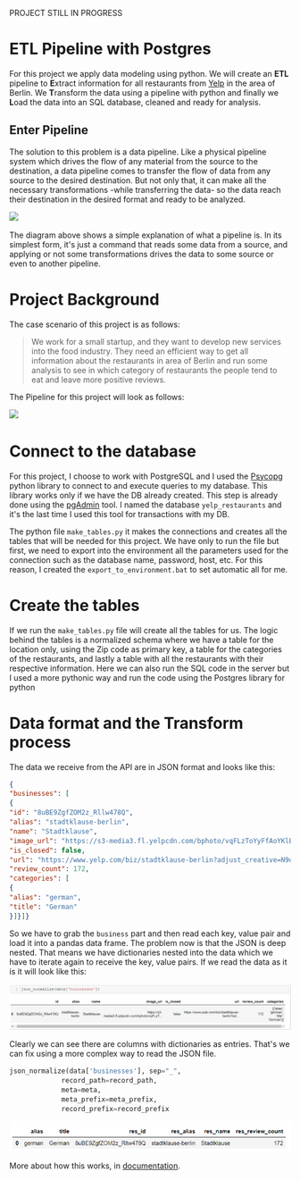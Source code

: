 PROJECT STILL IN PROGRESS


# ETL Pipeline with Postgres
For this project we apply data modeling using python. We will create an **ETL** pipeline to **E**xtract  information for all restaurants from  [Yelp](https://www.yelp.de/berlin) in the area of Berlin. We **T**ransform the data using a pipeline with python and finally we **L**oad the data into an SQL database, cleaned and ready for analysis.

## Enter Pipeline
The solution to this problem is a data pipeline. Like a physical pipeline system which drives the flow of any material from the source to the destination, a data pipeline comes to transfer the flow of data from any source to the desired destination. But not only that, it can make all the necessary transformations -while transferring the data- so the data reach their destination in the desired format and ready to be analyzed.

[![](https://mermaid.ink/img/eyJjb2RlIjoiXG5ncmFwaCBURFxuc3ViZ3JhcGggRGVzdGluYXRpb25cbkUoRGF0YSBXYXJlaG91c2UpXG5lbmRcbkEoQ2xvdWQgQnVja2V0KSAtLVBpcGVsaW5lLS0-IEVcbkIoTW9iaWxlIEFwcCkgLS1QaXBlbGluZS0tPiBFXG5DKEFQSSkgLS1QaXBlbGluZS0tPiBFXG5EKExvY2FsIERhdGFiYW5rKSAtLVBpcGVsaW5lLS0-IEVcblxuIiwibWVybWFpZCI6eyJ0aGVtZSI6ImRlZmF1bHQifSwidXBkYXRlRWRpdG9yIjpmYWxzZX0)](Pipeline)

The diagram above shows a simple explanation of what a pipeline is. In its simplest form, it's just a command that reads some data from a source, and applying or not some transformations drives the data to some source or even to another pipeline.

# Project Background
The case scenario of this project is as follows:  

> We work for a small startup, and they want  to develop new services
> into the food industry. They need an efficient way to get all
> information about the restaurants in area of Berlin and run some
> analysis to see in  which  category of restaurants the people tend to
> eat and leave more positive reviews.

The Pipeline for this project will look as follows:

[![](https://mermaid.ink/img/eyJjb2RlIjoiZ3JhcGggTFJcbnN1YmdyYXBoIERlc3RpbmF0aW9uXG5DKFNRTCBEQilcbmVuZFxuc3ViZ3JhcGggRVRMXG5Ce1RyYW5zb3JtYXRpb25zfVxuZW5kXG5zdWJncmFwaCBTb3VyY2VcbkEoQVBJKVxuZW5kXG5BLS1QaXBlbGluZS0tPiBCXG5CLS1QaXBlbGluZS0tPkNcbiIsIm1lcm1haWQiOnsidGhlbWUiOiJkZWZhdWx0In0sInVwZGF0ZUVkaXRvciI6ZmFsc2V9)](Pipeline)

# Connect to the database
For this project, I choose to work with PostgreSQL and I used the [Psycopg](https://www.psycopg.org/docs/index.html) python library to connect to and execute queries to my database. This library works only if we have the DB already created.  This step is already done using the [pgAdmin](https://www.pgadmin.org/) tool.  I named the database `yelp_restaurants` and it's the last time I used this tool for transactions with my DB. 

The python file `make_tables.py` it makes the connections and creates all the tables that will be needed for this project. We have only to run the file but first, we need to export into the environment all the parameters used for the connection such as the database name, password, host, etc.  For this reason, I created the `export_to_environment.bat` to set automatic all for me.

# Create the tables
If we run the `make_tables.py` file will create all the tables for us. The logic behind the tables is a normalized schema where we have a table for the location only, using the Zip code as primary key, a table for the categories of the restaurants, and lastly a table with all the restaurants with their respective information. Here we can also run the SQL code in the server but I used a more pythonic way and run the code using the Postgres library for python

# Data format and the Transform process
The data we receive from the API are in JSON format and looks like this:

```json
{
"businesses": [
{
"id": "8uBE9ZgfZOM2z_Rllw478Q",
"alias": "stadtklause-berlin",
"name": "Stadtklause",
"image_url": "https://s3-media3.fl.yelpcdn.com/bphoto/vqFLzToYyFfAoYKlBRq0jA/o.jpg",
"is_closed": false,
"url": "https://www.yelp.com/biz/stadtklause-berlin?adjust_creative=N9q5J26XY3aaHLZrjJ7g7g&utm_campaign=yelp_api_v3&utm_medium=api_v3_business_search&utm_source=N9q5J26XY3aaHLZrjJ7g7g",
"review_count": 172,
"categories": [
{
"alias": "german",
"title": "German"
}]}]}
```
So we have to grab the `business` part and then read each key, value pair and load it into a pandas data frame. The problem now is that the JSON is deep nested. That means we have dictionaries nested into the data which we have to iterate again to receive the key, value pairs. If we read the data as it is it will look like this:

![Deep nested JSON](images/example_01.png)

Clearly we can see there are columns with dictionaries as entries. That's we can fix using a more complex way to read the JSON file.

   ```python
  json_normalize(data['businesses'], sep="_",
				record_path=record_path,
				meta=meta,
				meta_prefix=meta_prefix,
				record_prefix=record_prefix
  ```

![Normalized JSON](images/example_02.png)

More about how this works, in [documentation](https://pandas.pydata.org/pandas-docs/stable/reference/api/pandas.json_normalize.html).


